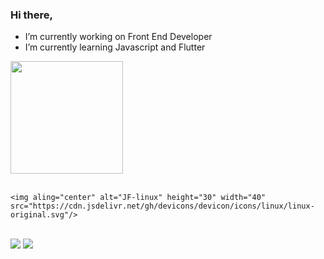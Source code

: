 ### Hi there, 

-  I’m currently working on Front End Developer
-  I’m currently learning Javascript and Flutter

<!--
**jfperondini/jfperondini** is a ✨ _special_ ✨ repository because its `README.md` (this file) appears on your GitHub profile.

Here are some ideas to get you started:

- 🔭 I’m currently working on ...
- 🌱 I’m currently learning ...
- 👯 I’m looking to collaborate on ...
- 🤔 I’m looking for help with ...
- 💬 Ask me about ...
- 📫 How to reach me: ...
- 😄 Pronouns: ...
- ⚡ Fun fact: ...
-->

<div>
    <a href="htpps://github.com/jfperondini">
      <img height="180em" src="https://github-readme-stats.vercel.app/api/top-langs/?username=jfperondini&layout=compact&langs_count=16&theme-dark" />
    </a>
</div>

<div style="display: inline_block"><br>
    
    
    
   
    
    <img aling="center" alt="JF-linux" height="30" width="40"  src="https://cdn.jsdelivr.net/gh/devicons/devicon/icons/linux/linux-original.svg"/>
 </div>   
 
<div style="display: inline_block"><br>
    <a href="www.linkedin.com/in/jfperondini" target="_black"><img src="https://img.shields.io/badge/LinkedIn-0077B5?style=for-the-badge&logo=linkedin&logoColor=white" target="_black"></a>
   <a href="malito:jfperondini@gmail.com"> <img src="https://img.shields.io/badge/Gmail-D14836?style=for-the-badge&logo=gmail&logoColor=white" target="_blank"></a>
</div>
    
